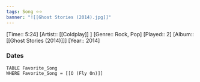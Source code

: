 ```yaml
---
tags: Song ⭐⭐ 
banner: "![[Ghost Stories (2014).jpg]]"
---
```

[Time:: 5:24]
[Artist:: [[Coldplay]] ]
[Genre:: Rock, Pop]
[Played:: 2]
[Album:: [[Ghost Stories (2014)]]]
[Year:: 2014]
### Dates
````dataview
TABLE Favorite_Song
WHERE Favorite_Song = [[O (Fly On)]]
````